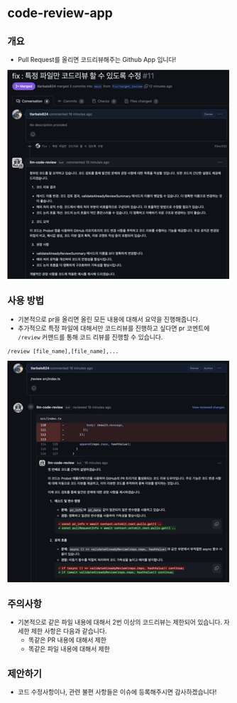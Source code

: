 # code-review-app


## 개요

* Pull Request를 올리면 코드리뷰해주는 Github App 입니다!

<img src="docs/summary.png" width=500> 

## 사용 방법

* 기본적으로 pr을 올리면 올린 모든 내용에 대해서 요약을 진행해줍니다.
* 추가적으로 특정 파일에 대해서만 코드리뷰를 진행하고 싶다면 pr 코멘트에 ```/review``` 커맨드를 통해 코드 리뷰를 진행할 수 있습니다.
```
/review [file_name],[file_name],...
```
<img src="docs/review_specific_file.png" width=500> 


## 주의사항

* 기본적으로 같은 파일 내용에 대해서 2번 이상의 코드리뷰는 제한되어 있습니다. 자세한 제한 사항은 다음과 같습니다.
    * 똑같은 PR 내용에 대해서 제한
    * 똑같은 파일 내용에 대해서 제한


## 제안하기

* 코드 수정사항이나, 관련 불편 사항들은 이슈에 등록해주시면 감사하겠습니다!